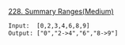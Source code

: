 [228. Summary Ranges(Medium)](https://leetcode.com/problems/summary-ranges/)

```html
Input:  [0,2,3,4,6,8,9]
Output: ["0","2->4","6","8->9"]
```